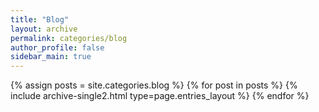 ```yaml
---
title: "Blog"
layout: archive
permalink: categories/blog
author_profile: false
sidebar_main: true
---
```



{% assign posts = site.categories.blog %}
{% for post in posts %} {% include archive-single2.html type=page.entries_layout %} {% endfor %}
